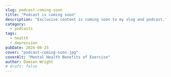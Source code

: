 ```yaml
---
slug: podcast-coming-soon
title: "Podcast is coming soon"
description: "Exclusive content is coming soon to my vlog and podcast."
category:
  - podcasts
tags:
  - health
  - depression
pubDate: 2024-08-25
cover: "podcast-coming-soon.jpg"
coverAlt: "Mental Health Benefits of Exercise"
author: Damien Wright
# draft: false
---
```


